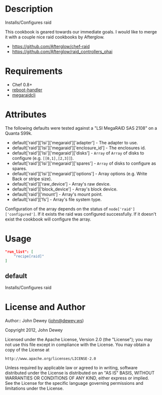 Description
===========

Installs/Configures raid

This cookbook is geared towards our immediate goals.  I would like to merge it
with a couple nice raid cookbooks by Afterglow.

* https://github.com/Afterglow/chef-raid
* https://github.com/Afterglow/raid_controllers_ohai

Requirements
============

* Chef 0.8+
* [reboot-handler](https://github.com/retr0h/cookbook-reboot-handler)
* [megaraidcli](https://github.com/retr0h/cookbook-megaraidcli)

Attributes
==========

The following defaults were tested against a "LSI MegaRAID SAS 2108" on a Quanta S99k.

* default['raid']['lsi']['megaraid']['adapter'] - The adapter to use.
* default['raid']['lsi']['megaraid']['enclosure_id'] - The enclosures id.
* default['raid']['lsi']['megaraid']['disks'] - `Array` of `Array` of disks to configure (e.g. `[[0,1],[2,3]]`).
* default['raid']['lsi']['megaraid']['spares'] - `Array` of disks to configure as spares.
* default['raid']['lsi']['megaraid']['options'] - Array options (e.g. Write Back or stripe size).
* default['raid']['raw_device'] - Array's raw device.
* default['raid']['block_device'] - Array's block device.
* default['raid']['mount'] - Array's mount point.
* default['raid']['fs'] - Array's file system type.

Configuration of the array depends on the status of `node['raid']['configured']`.
If it exists the raid was configured successfully.  If it doesn't exist the cookbook will configure the array.

Usage
=====

```json
"run_list": [
    "recipe[raid]"
]
```

default
----

Installs/Configures raid

License and Author
==================

Author:: John Dewey (<john@dewey.ws>)

Copyright 2012, John Dewey

Licensed under the Apache License, Version 2.0 (the "License");
you may not use this file except in compliance with the License.
You may obtain a copy of the License at

    http://www.apache.org/licenses/LICENSE-2.0

Unless required by applicable law or agreed to in writing, software
distributed under the License is distributed on an "AS IS" BASIS,
WITHOUT WARRANTIES OR CONDITIONS OF ANY KIND, either express or implied.
See the License for the specific language governing permissions and 
limitations under the License.
